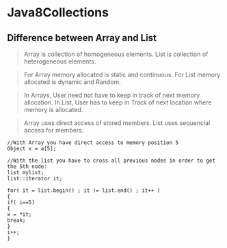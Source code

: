 # Java8Collections

## Difference between Array and List

> Array is collection of homogeneous elements.
> List is collection of heterogeneous elements.

> For Array memory allocated is static and continuous.
> For List memory allocated is dynamic and Random.

> In Arrays, User need not have to keep in track of next memory allocation.
> In List, User has to keep in Track of next location where memory is allocated.

> Array uses direct access of stored members.
> List uses sequencial access for members.

```
//With Array you have direct access to memory position 5
Object x = a[5]; 
```

```
//With the list you have to cross all previous nodes in order to get the 5th node:
list mylist;
list::iterator it;

for( it = list.begin() ; it != list.end() ; it++ )
{
if( i==5)
{
x = *it;
break;
}
i++;
}
```



